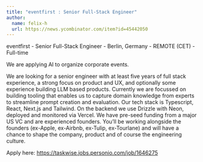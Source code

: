 ```yaml
---
title: "eventfirst : Senior Full-Stack Engineer"
author:
  name: felix-h
  url: https://news.ycombinator.com/item?id=45442050
---
```

eventfirst - Senior Full-Stack Engineer - Berlin, Germany - REMOTE (CET) - Full-time

We are applying AI to organize corporate events.

We are looking for a senior engineer with at least five years of full stack experience, a strong focus on product and UX, and optionally some experience building LLM based products. Currently we are focussed on building tooling that enables us to capture domain knowledge from experts to streamline prompt creation and evaluation.
Our tech stack is Typescript, React, Next.js and Tailwind. On the backend we use Drizzle with Neon, deployed and monitored via Vercel.
We have pre-seed funding from a major US VC and are experienced founders. You’ll be working alongside the founders (ex-Apple, ex-Airbnb, ex-Tulip, ex-Tourlane) and will have a chance to shape the company, product and of course the engineering culture.

Apply here: <a href="https:&#x2F;&#x2F;taskwise.jobs.personio.com&#x2F;job&#x2F;1646275" rel="nofollow">https:&#x2F;&#x2F;taskwise.jobs.personio.com&#x2F;job&#x2F;1646275</a>
<JobApplication />
